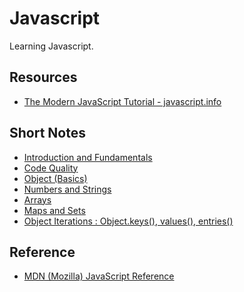 # Javascript
Learning Javascript.

## Resources
- [The Modern JavaScript Tutorial - javascript.info](https://javascript.info/)

## Short Notes
- [Introduction and Fundamentals](/Fundamentals.md)
- [Code Quality](/Code%20Quality.md)
- [Object (Basics)](/Objects%20(Basics).md)
- [Numbers and Strings](/Numbers%20and%20Strings.md)
- [Arrays](/Arrays.md)
- [Maps and Sets](/Maps%20and%20Sets.md)
- [Object Iterations : Object.keys(), values(), entries()](/Object%20Iterations.md)

## Reference
- [MDN (Mozilla) JavaScript Reference](https://developer.mozilla.org/en-US/docs/Web/JavaScript)
